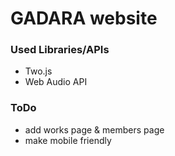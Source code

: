# GADARA website

### Used Libraries/APIs
- Two.js
- Web Audio API

### ToDo
- add works page & members page
- make mobile friendly
